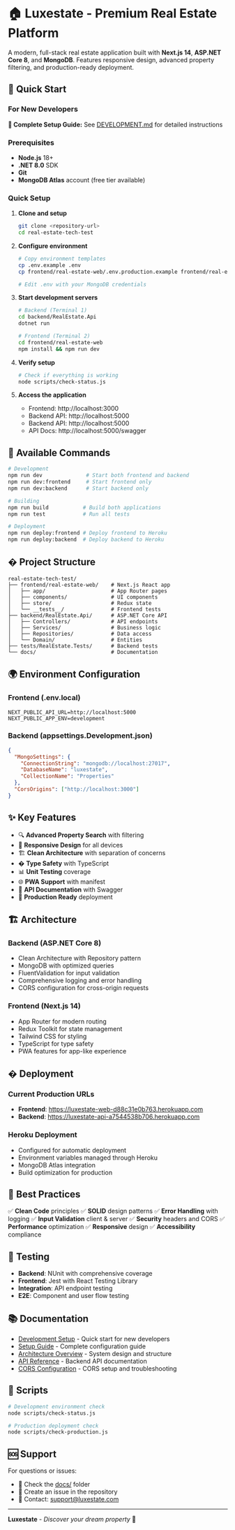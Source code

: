 # 🏠 Luxestate - Premium Real Estate Platform

A modern, full-stack real estate application built with **Next.js 14**, **ASP.NET Core 8**, and **MongoDB**. Features responsive design, advanced property filtering, and production-ready deployment.

## 🚀 Quick Start

### For New Developers
**📖 Complete Setup Guide:** See [DEVELOPMENT.md](./DEVELOPMENT.md) for detailed instructions

### Prerequisites
- **Node.js** 18+
- **.NET 8.0** SDK
- **Git**
- **MongoDB Atlas** account (free tier available)

### Quick Setup

1. **Clone and setup**
   ```bash
   git clone <repository-url>
   cd real-estate-tech-test
   ```

2. **Configure environment**
   ```bash
   # Copy environment templates
   cp .env.example .env
   cp frontend/real-estate-web/.env.production.example frontend/real-estate-web/.env.local

   # Edit .env with your MongoDB credentials
   ```

3. **Start development servers**
   ```bash
   # Backend (Terminal 1)
   cd backend/RealEstate.Api
   dotnet run

   # Frontend (Terminal 2)
   cd frontend/real-estate-web
   npm install && npm run dev
   ```

4. **Verify setup**
   ```bash
   # Check if everything is working
   node scripts/check-status.js
   ```

5. **Access the application**
   - Frontend: http://localhost:3000
   - Backend API: http://localhost:5000
   - Backend API: http://localhost:5000
   - API Docs: http://localhost:5000/swagger

## 🎯 Available Commands

```bash
# Development
npm run dev              # Start both frontend and backend
npm run dev:frontend     # Start frontend only
npm run dev:backend      # Start backend only

# Building
npm run build           # Build both applications
npm run test            # Run all tests

# Deployment
npm run deploy:frontend # Deploy frontend to Heroku
npm run deploy:backend  # Deploy backend to Heroku
```

## � Project Structure

```
real-estate-tech-test/
├── frontend/real-estate-web/    # Next.js React app
│   ├── app/                     # App Router pages
│   ├── components/              # UI components
│   ├── store/                   # Redux state
│   └── __tests__/               # Frontend tests
├── backend/RealEstate.Api/      # ASP.NET Core API
│   ├── Controllers/             # API endpoints
│   ├── Services/                # Business logic
│   ├── Repositories/            # Data access
│   └── Domain/                  # Entities
├── tests/RealEstate.Tests/      # Backend tests
└── docs/                        # Documentation
```

## 🌍 Environment Configuration

### Frontend (.env.local)
```env
NEXT_PUBLIC_API_URL=http://localhost:5000
NEXT_PUBLIC_APP_ENV=development
```

### Backend (appsettings.Development.json)
```json
{
  "MongoSettings": {
    "ConnectionString": "mongodb://localhost:27017",
    "DatabaseName": "luxestate",
    "CollectionName": "Properties"
  },
  "CorsOrigins": ["http://localhost:3000"]
}
```

## ✨ Key Features

- 🔍 **Advanced Property Search** with filtering
- 📱 **Responsive Design** for all devices
- 🏗️ **Clean Architecture** with separation of concerns
- � **Type Safety** with TypeScript
- 📊 **Unit Testing** coverage
- 🌐 **PWA Support** with manifest
- 📖 **API Documentation** with Swagger
- 🚀 **Production Ready** deployment

## 🏗️ Architecture

### Backend (ASP.NET Core 8)
- Clean Architecture with Repository pattern
- MongoDB with optimized queries
- FluentValidation for input validation
- Comprehensive logging and error handling
- CORS configuration for cross-origin requests

### Frontend (Next.js 14)
- App Router for modern routing
- Redux Toolkit for state management
- Tailwind CSS for styling
- TypeScript for type safety
- PWA features for app-like experience

## � Deployment

### Current Production URLs
- **Frontend**: https://luxestate-web-d88c31e0b763.herokuapp.com
- **Backend**: https://luxestate-api-a7544538b706.herokuapp.com

### Heroku Deployment
- Configured for automatic deployment
- Environment variables managed through Heroku
- MongoDB Atlas integration
- Build optimization for production

## 📝 Best Practices

✅ **Clean Code** principles
✅ **SOLID** design patterns
✅ **Error Handling** with logging
✅ **Input Validation** client & server
✅ **Security** headers and CORS
✅ **Performance** optimization
✅ **Responsive** design
✅ **Accessibility** compliance

## 🧪 Testing

- **Backend**: NUnit with comprehensive coverage
- **Frontend**: Jest with React Testing Library
- **Integration**: API endpoint testing
- **E2E**: Component and user flow testing

## 📚 Documentation

- [Development Setup](DEVELOPMENT.md) - Quick start for new developers
- [Setup Guide](docs/SETUP.md) - Complete configuration guide
- [Architecture Overview](docs/ARCHITECTURE.md) - System design and structure
- [API Reference](docs/API.md) - Backend API documentation
- [CORS Configuration](docs/CORS-GUIDE.md) - CORS setup and troubleshooting

## 🔧 Scripts

```bash
# Development environment check
node scripts/check-status.js

# Production deployment check
node scripts/check-production.js
```

## 🆘 Support

For questions or issues:
- 📖 Check the [docs/](docs/) folder
- 🐛 Create an issue in the repository
- 📧 Contact: support@luxestate.com

---

**Luxestate** - *Discover your dream property* 🏡
